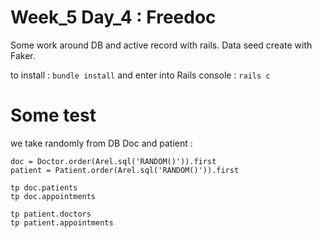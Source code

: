 # Week_5 Day_4 : Freedoc

Some work around DB and active record with rails.
Data seed create with Faker.

to install :
`bundle install`
and enter into Rails console :
`rails c`

# Some test

we take randomly from DB Doc and patient :

```
doc = Doctor.order(Arel.sql('RANDOM()')).first
patient = Patient.order(Arel.sql('RANDOM()')).first
```

```
tp doc.patients
tp doc.appointments
```

```
tp patient.doctors
tp patient.appointments
```
